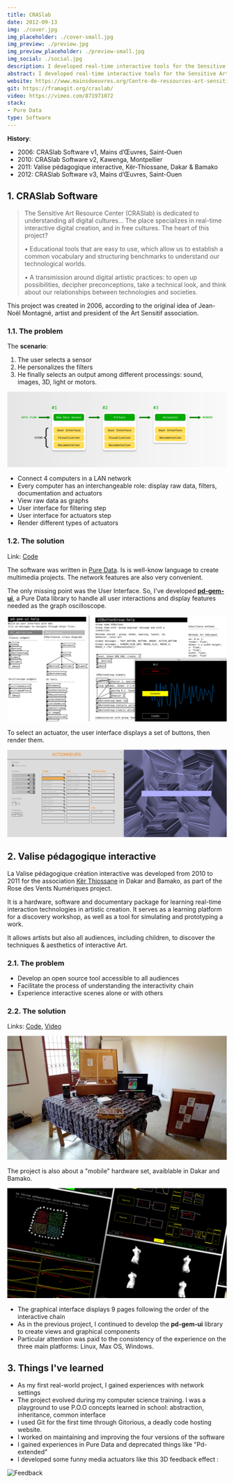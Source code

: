 ```yaml
---
title: CRASlab
date: 2012-09-13
img: ./cover.jpg
img_placeholder: ./cover-small.jpg
img_preview: ./preview.jpg
img_preview_placeholder: ./preview-small.jpg
img_social: ./social.jpg
description: I developed real-time interactive tools for the Sensitive Art Resource Center (CRASlab) in Paris, Montpellier, Dakar and Bamako. 
abstract: I developed real-time interactive tools for the Sensitive Art Resource Center (CRASlab) in Paris, Montpellier, Dakar and Bamako.
website: https://www.mainsdoeuvres.org/Centre-de-ressources-art-sensitif.html
git: https://framagit.org/craslab/
video: https://vimeo.com/871971072
stack: 
- Pure Data
type: Software
---
```



**History**:

- 2006: CRASlab Software v1, Mains d’Œuvres, Saint-Ouen
- 2010: CRASlab Software v2, Kawenga, Montpellier
- 2011: Valise pédagogique interactive, Kër-Thiossane, Dakar & Bamako
- 2012: CRASlab Software v3, Mains d’Œuvres, Saint-Ouen

## 1. CRASlab Software

> The Sensitive Art Resource Center (CRASlab) is dedicated to understanding all digital cultures... The
> place specializes in real-time interactive digital creation, and in free cultures. The heart of this
> project?
> 
> • Educational tools that are easy to use, which allow us to establish a common vocabulary and
> structuring benchmarks to understand our technological worlds.
> 
> • A transmission around digital artistic practices: to open up possibilities, decipher preconceptions,
> take a technical look, and think about our relationships between technologies and societies.

This project was created in 2006, according to the original idea of Jean-Noël Montagné, artist and president of the Art Sensitif association.

### 1.1. The problem

The **scenario**:

1. The user selects a sensor
2. He personalizes the filters
3. He finally selects an output among different processings: sound, images, 3D, light or motors.

![Craslab Tech](./tech.png)

- Connect 4 computers in a LAN network
- Every computer has an interchangeable role: display raw data, filters, documentation and actuators
- View raw data as graphs
- User interface for filtering step
- User interface for actuators step
- Render different types of actuators

### 1.2. The solution

Link: [Code](https://framagit.org/craslab/espace-sensitif)

The software was written in [Pure Data](https://puredata.info/). Is is well-know language to create multimedia projects. The network features are also very convenient. 

The only missing point was the User Interface. So, I've developed **[pd-gem-ui](https://framagit.org/craslab/pd-gem-ui)**, a Pure Data library to handle all user interactions and display features needed as the graph oscilloscope.

![Pd-gem-ui](./pd-gem-ui.png)

To select an actuator, the user interface displays a set of buttons, then render them.

![Craslab Screen](./craslab-screen.jpg)


## 2. Valise pédagogique interactive

La Valise pédagogique création interactive was developed from 2010 to 2011 for the association [Kër Thiossane](https://www.ker-thiossane.org/pn/La_Valise_p_dagogique) in Dakar and Bamako, as part of the Rose des Vents Numériques project.

It is a hardware, software and documentary package for learning real-time interaction technologies in artistic creation. It serves as a learning platform for a discovery workshop, as well as a tool for simulating and prototyping a work.

It allows artists but also all audiences, including children, to discover the techniques & aesthetics of interactive Art.

### 2.1. The problem

- Develop an open source tool accessible to all audiences
- Facilitate the process of understanding the interactivity chain
- Experience interactive scenes alone or with others

### 2.2. The solution

Links: [Code](https://framagit.org/craslab/valise-pedagogique-interactive), [Video](https://vimeo.com/871774295)

![Valise](./valise.jpg)

The project is also about a "mobile" hardware set, avaiblable in Dakar and Bamako. 

![Valise Screen](./valise-screens.jpg)

- The graphical interface displays 9 pages following the order of the interactive chain
- As in the previous project, I continued to develop the **pd-gem-ui** library to create views and graphical components
- Particular attention was paid to the consistency of the experience on the three main platforms: Linux, Max OS, Windows.

## 3. Things I've learned

- As my first real-world project, I gained experiences with network settings
- The project evolved during my computer science training. I was a playground to use P.O.O concepts learned in school: abstraction, inheritance, common interface
- I used Git for the first time through Gitorious, a deadly code hosting website.
- I worked on maintaining and improving the four versions of the software
- I gained experiences in Pure Data and deprecated things like "Pd-extended"
- I developed some funny media actuators like this 3D feedback effect :

![Feedback](./feedback.gif)
